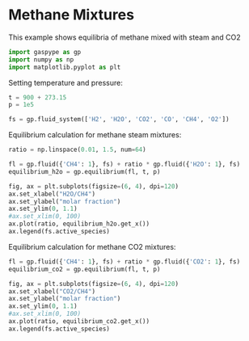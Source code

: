 # Methane Mixtures

This example shows equilibria of methane mixed with steam and CO2


```python
import gaspype as gp
import numpy as np
import matplotlib.pyplot as plt
```

Setting temperature and pressure:


```python
t = 900 + 273.15
p = 1e5

fs = gp.fluid_system(['H2', 'H2O', 'CO2', 'CO', 'CH4', 'O2'])
```

Equilibrium calculation for methane steam mixtures:


```python
ratio = np.linspace(0.01, 1.5, num=64)

fl = gp.fluid({'CH4': 1}, fs) + ratio * gp.fluid({'H2O': 1}, fs)
equilibrium_h2o = gp.equilibrium(fl, t, p)
```


```python
fig, ax = plt.subplots(figsize=(6, 4), dpi=120)
ax.set_xlabel("H2O/CH4")
ax.set_ylabel("molar fraction")
ax.set_ylim(0, 1.1)
#ax.set_xlim(0, 100)
ax.plot(ratio, equilibrium_h2o.get_x())
ax.legend(fs.active_species)
```

Equilibrium calculation for methane CO2 mixtures:


```python
fl = gp.fluid({'CH4': 1}, fs) + ratio * gp.fluid({'CO2': 1}, fs)
equilibrium_co2 = gp.equilibrium(fl, t, p)
```


```python
fig, ax = plt.subplots(figsize=(6, 4), dpi=120)
ax.set_xlabel("CO2/CH4")
ax.set_ylabel("molar fraction")
ax.set_ylim(0, 1.1)
#ax.set_xlim(0, 100)
ax.plot(ratio, equilibrium_co2.get_x())
ax.legend(fs.active_species)
```
